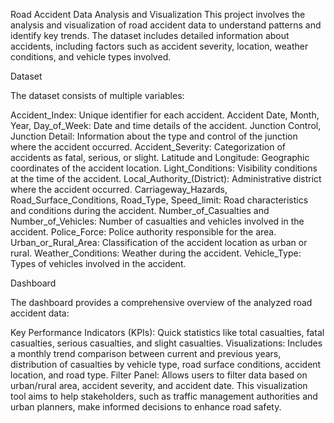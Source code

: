 
Road Accident Data Analysis and Visualization
This project involves the analysis and visualization of road accident data to understand patterns and identify key trends. The dataset includes detailed information about accidents, including factors such as accident severity, location, weather conditions, and vehicle types involved.

Dataset

The dataset consists of multiple variables:

Accident_Index: Unique identifier for each accident.
Accident Date, Month, Year, Day_of_Week: Date and time details of the accident.
Junction Control, Junction Detail: Information about the type and control of the junction where the accident occurred.
Accident_Severity: Categorization of accidents as fatal, serious, or slight.
Latitude and Longitude: Geographic coordinates of the accident location.
Light_Conditions: Visibility conditions at the time of the accident.
Local_Authority_(District): Administrative district where the accident occurred.
Carriageway_Hazards, Road_Surface_Conditions, Road_Type, Speed_limit: Road characteristics and conditions during the accident.
Number_of_Casualties and Number_of_Vehicles: Number of casualties and vehicles involved in the accident.
Police_Force: Police authority responsible for the area.
Urban_or_Rural_Area: Classification of the accident location as urban or rural.
Weather_Conditions: Weather during the accident.
Vehicle_Type: Types of vehicles involved in the accident.


Dashboard

The dashboard provides a comprehensive overview of the analyzed road accident data:

Key Performance Indicators (KPIs): Quick statistics like total casualties, fatal casualties, serious casualties, and slight casualties.
Visualizations: Includes a monthly trend comparison between current and previous years, distribution of casualties by vehicle type, road surface conditions, accident location, and road type.
Filter Panel: Allows users to filter data based on urban/rural area, accident severity, and accident date.
This visualization tool aims to help stakeholders, such as traffic management authorities and urban planners, make informed decisions to enhance road safety.